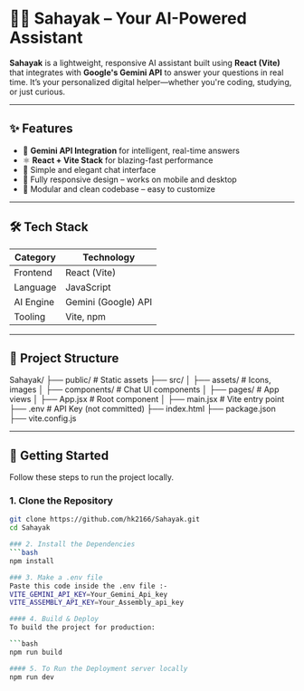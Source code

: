 # 🙋‍♂️ Sahayak – Your AI-Powered Assistant

**Sahayak** is a lightweight, responsive AI assistant built using **React (Vite)** that integrates with **Google's Gemini API** to answer your questions in real time. It’s your personalized digital helper—whether you're coding, studying, or just curious.

---

## ✨ Features

- 🔮 **Gemini API Integration** for intelligent, real-time answers  
- ⚛️ **React + Vite Stack** for blazing-fast performance  
- 🧠 Simple and elegant chat interface  
- 📱 Fully responsive design – works on mobile and desktop  
- 🧩 Modular and clean codebase – easy to customize  

---

## 🛠️ Tech Stack

| Category   | Technology          |
|------------|---------------------|
| Frontend   | React (Vite)        |
| Language   | JavaScript          |
| AI Engine  | Gemini (Google) API |
| Tooling    | Vite, npm           |

---

## 📁 Project Structure

Sahayak/
├── public/ # Static assets
├── src/
│ ├── assets/ # Icons, images
│ ├── components/ # Chat UI components
│ ├── pages/ # App views
│ ├── App.jsx # Root component
│ ├── main.jsx # Vite entry point
├── .env # API Key (not committed)
├── index.html
├── package.json
├── vite.config.js


---

## 🚀 Getting Started

Follow these steps to run the project locally.

### 1. Clone the Repository

```bash
git clone https://github.com/hk2166/Sahayak.git
cd Sahayak

### 2. Install the Dependencies
```bash
npm install

### 3. Make a .env file
Paste this code inside the .env file :-
VITE_GEMINI_API_KEY=Your_Gemini_Api_key
VITE_ASSEMBLY_API_KEY=Your_Assembly_api_key

#### 4. Build & Deploy
To build the project for production:

```bash
npm run build

#### 5. To Run the Deployment server locally
npm run dev







